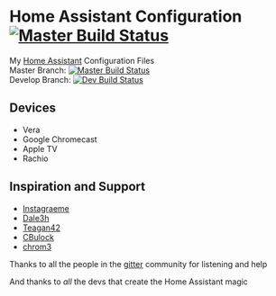 # Home Assistant Configuration [![Master Build Status](https://travis-ci.org/mrreyes512/HomeAssistant.svg?branch=master)](https://travis-ci.org/mrreyes512/HomeAssistant)

My [Home Assistant](https://home-assistant.io/) Configuration Files\
Master Branch: [![Master Build Status](https://travis-ci.org/mrreyes512/HomeAssistant.svg?branch=master)](https://travis-ci.org/mrreyes512/HomeAssistant)\
Develop Branch:  [![Dev Build Status](https://travis-ci.org/mrreyes512/HomeAssistant.svg?branch=develop)](https://travis-ci.org/mrreyes512/HomeAssistant)

## Devices

- Vera
- Google Chromecast
- Apple TV
- Rachio

## Inspiration and Support

- [Instagraeme](https://github.com/Instagraeme/Home-Assistant-Configuration/raw/master/HomeAssistant.gif)
- [Dale3h](https://github.com/dale3h/homeassistant-config) 
- [Teagan42](https://github.com/Teagan42/HomeAssistantConfig)
- [CBulock](https://github.com/cbulock/home-assistant-configs)
- [chrom3](https://github.com/chrom3)

Thanks to all the people in the [gitter](https://gitter.im/home-assistant/home-assistant) community for listening and help

And thanks to *all* the devs that create the Home Assistant magic
